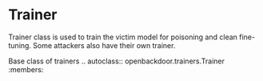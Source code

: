 # Trainer

Trainer class is used to train the victim model for poisoning and clean fine-tuning. Some attackers also have their own trainer.

Base class of trainers
.. autoclass:: openbackdoor.trainers.Trainer
   :members:
